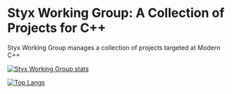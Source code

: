 # Styx Working Group: A Collection of Projects for C++

Styx Working Group manages a collection of projects targeted at Modern C++

[![Styx Working Group stats](https://github-readme-stats.vercel.app/api?username=styxdev&include_all_commits=true&show_icons=true&hide_title=true&hide_border=true&theme=dark)](https://github.com/styxdev)

[![Top Langs](https://github-readme-stats.vercel.app/api/top-langs/?username=styxdev&langs_count=10&layout=compact&theme=dark&hide_border=true)](https://github.com/styxdev)
